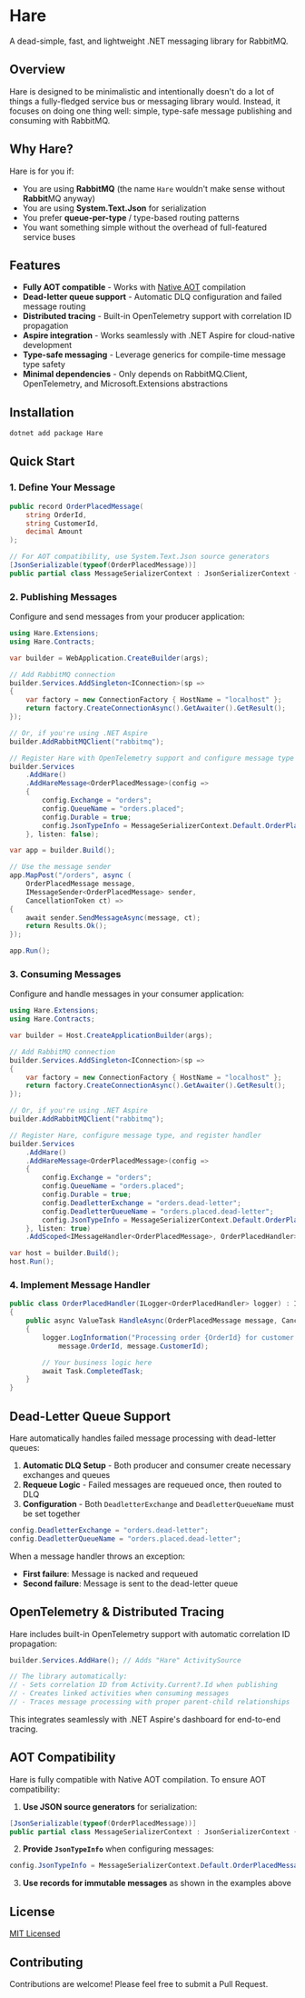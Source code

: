 # Hare

A dead-simple, fast, and lightweight .NET messaging library for RabbitMQ.

## Overview

Hare is designed to be minimalistic and intentionally doesn't do a lot of things a fully-fledged service bus or messaging library would. Instead, it focuses on doing one thing well: simple, type-safe message publishing and consuming with RabbitMQ.

## Why Hare?

Hare is for you if:
- You are using **RabbitMQ** (the name `Hare` wouldn't make sense without **Rabbit**MQ anyway)
- You are using **System.Text.Json** for serialization
- You prefer **queue-per-type** / type-based routing patterns
- You want something simple without the overhead of full-featured service buses

## Features

- **Fully AOT compatible** - Works with [Native AOT](https://learn.microsoft.com/en-us/dotnet/core/deploying/native-aot/) compilation
- **Dead-letter queue support** - Automatic DLQ configuration and failed message routing
- **Distributed tracing** - Built-in OpenTelemetry support with correlation ID propagation
- **Aspire integration** - Works seamlessly with .NET Aspire for cloud-native development
- **Type-safe messaging** - Leverage generics for compile-time message type safety
- **Minimal dependencies** - Only depends on RabbitMQ.Client, OpenTelemetry, and Microsoft.Extensions abstractions

## Installation

```bash
dotnet add package Hare
```

## Quick Start

### 1. Define Your Message

```csharp
public record OrderPlacedMessage(
    string OrderId,
    string CustomerId,
    decimal Amount
);

// For AOT compatibility, use System.Text.Json source generators
[JsonSerializable(typeof(OrderPlacedMessage))]
public partial class MessageSerializerContext : JsonSerializerContext { }
```

### 2. Publishing Messages

Configure and send messages from your producer application:

```csharp
using Hare.Extensions;
using Hare.Contracts;

var builder = WebApplication.CreateBuilder(args);

// Add RabbitMQ connection
builder.Services.AddSingleton<IConnection>(sp =>
{
    var factory = new ConnectionFactory { HostName = "localhost" };
    return factory.CreateConnectionAsync().GetAwaiter().GetResult();
});

// Or, if you're using .NET Aspire
builder.AddRabbitMQClient("rabbitmq");

// Register Hare with OpenTelemetry support and configure message type
builder.Services
    .AddHare()
    .AddHareMessage<OrderPlacedMessage>(config =>
    {
        config.Exchange = "orders";
        config.QueueName = "orders.placed";
        config.Durable = true;
        config.JsonTypeInfo = MessageSerializerContext.Default.OrderPlacedMessage;
    }, listen: false);

var app = builder.Build();

// Use the message sender
app.MapPost("/orders", async (
    OrderPlacedMessage message,
    IMessageSender<OrderPlacedMessage> sender,
    CancellationToken ct) =>
{
    await sender.SendMessageAsync(message, ct);
    return Results.Ok();
});

app.Run();
```

### 3. Consuming Messages

Configure and handle messages in your consumer application:

```csharp
using Hare.Extensions;
using Hare.Contracts;

var builder = Host.CreateApplicationBuilder(args);

// Add RabbitMQ connection
builder.Services.AddSingleton<IConnection>(sp =>
{
    var factory = new ConnectionFactory { HostName = "localhost" };
    return factory.CreateConnectionAsync().GetAwaiter().GetResult();
});

// Or, if you're using .NET Aspire
builder.AddRabbitMQClient("rabbitmq");

// Register Hare, configure message type, and register handler
builder.Services
    .AddHare()
    .AddHareMessage<OrderPlacedMessage>(config =>
    {
        config.Exchange = "orders";
        config.QueueName = "orders.placed";
        config.Durable = true;
        config.DeadletterExchange = "orders.dead-letter";
        config.DeadletterQueueName = "orders.placed.dead-letter";
        config.JsonTypeInfo = MessageSerializerContext.Default.OrderPlacedMessage;
    }, listen: true)
    .AddScoped<IMessageHandler<OrderPlacedMessage>, OrderPlacedHandler>();

var host = builder.Build();
host.Run();
```

### 4. Implement Message Handler

```csharp
public class OrderPlacedHandler(ILogger<OrderPlacedHandler> logger) : IMessageHandler<OrderPlacedMessage>
{
    public async ValueTask HandleAsync(OrderPlacedMessage message, CancellationToken cancellationToken)
    {
        logger.LogInformation("Processing order {OrderId} for customer {CustomerId}",
            message.OrderId, message.CustomerId);

        // Your business logic here
        await Task.CompletedTask;
    }
}
```

## Dead-Letter Queue Support

Hare automatically handles failed message processing with dead-letter queues:

1. **Automatic DLQ Setup** - Both producer and consumer create necessary exchanges and queues
2. **Requeue Logic** - Failed messages are requeued once, then routed to DLQ
3. **Configuration** - Both `DeadletterExchange` and `DeadletterQueueName` must be set together

```csharp
config.DeadletterExchange = "orders.dead-letter";
config.DeadletterQueueName = "orders.placed.dead-letter";
```

When a message handler throws an exception:
- **First failure**: Message is nacked and requeued
- **Second failure**: Message is sent to the dead-letter queue

## OpenTelemetry & Distributed Tracing

Hare includes built-in OpenTelemetry support with automatic correlation ID propagation:

```csharp
builder.Services.AddHare(); // Adds "Hare" ActivitySource

// The library automatically:
// - Sets correlation ID from Activity.Current?.Id when publishing
// - Creates linked activities when consuming messages
// - Traces message processing with proper parent-child relationships
```

This integrates seamlessly with .NET Aspire's dashboard for end-to-end tracing.

## AOT Compatibility

Hare is fully compatible with Native AOT compilation. To ensure AOT compatibility:

1. **Use JSON source generators** for serialization:

```csharp
[JsonSerializable(typeof(OrderPlacedMessage))]
public partial class MessageSerializerContext : JsonSerializerContext { }
```

2. **Provide `JsonTypeInfo`** when configuring messages:

```csharp
config.JsonTypeInfo = MessageSerializerContext.Default.OrderPlacedMessage;
```

3. **Use records for immutable messages** as shown in the examples above

## License

[MIT Licensed](./LICENSE.md)

## Contributing

Contributions are welcome! Please feel free to submit a Pull Request.